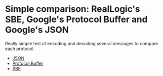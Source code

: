 # Simple comparison: RealLogic's SBE, Google's Protocol Buffer and Google's JSON

Really simple test of encoding and decoding several messages to compare each protocol.
- [JSON](./src/main/java/com/tdeheurles/aerontest/reallogicsbe/EncodeDecodeJson.java)
- [Protocol Buffer](./src/main/java/com/tdeheurles/aerontest/reallogicsbe/EncodeDecodeProtoBuff.java)
- [SBE](./src/main/java/com/tdeheurles/aerontest/reallogicsbe/EncodeDecodeSbe.java)

